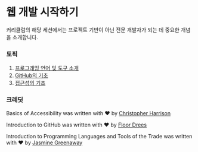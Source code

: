 # 웹 개발 시작하기

커리큘럼의 해당 세션에서는 프로젝트 기반이 아닌 전문 개발자가 되는 데 중요한 개념을 소개합니다.

### 토픽

1. [프로그래밍 언어 및 도구 소개](../1-intro-to-programming-languages/translations/README.ko.md)
2. [GitHub의 기초](../2-github-basics/translations/README.ko.md)
3. [접근성의 기초](../3-accessibility/translations/README.ko.md)

### 크레딧

Basics of Accessibility was written with ♥️ by [Christopher Harrison](https://twitter.com/geektrainer)

Introduction to GitHub was written with ♥️ by [Floor Drees](https://twitter.com/floordrees)

Introduction to Programming Languages and Tools of the Trade was written with ♥️ by [Jasmine Greenaway](https://twitter.com/paladique)
